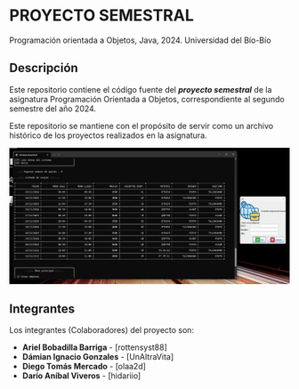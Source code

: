 # PROYECTO SEMESTRAL 
Programación orientada a Objetos, Java, 2024. Universidad del Bío-Bío

## Descripción ##
Este repositorio contiene el código fuente del **_proyecto semestral_** de la asignatura 
Programación Orientada a Objetos, correspondiente al segundo semestre del año 2024.

Este repositorio se mantiene con el propósito de servir como un archivo histórico 
de los proyectos realizados en la asignatura.

![](/picture.jpg)

## Integrantes ##
Los integrantes (Colaboradores) del proyecto son:
- **Ariel Bobadilla Barriga** - [rottensyst88]
- **Dámian Ignacio Gonzales** - [UnAltraVita]
- **Diego Tomás Mercado** - [olaa2d]
- **Darío Aníbal Viveros** - [hidariio]
